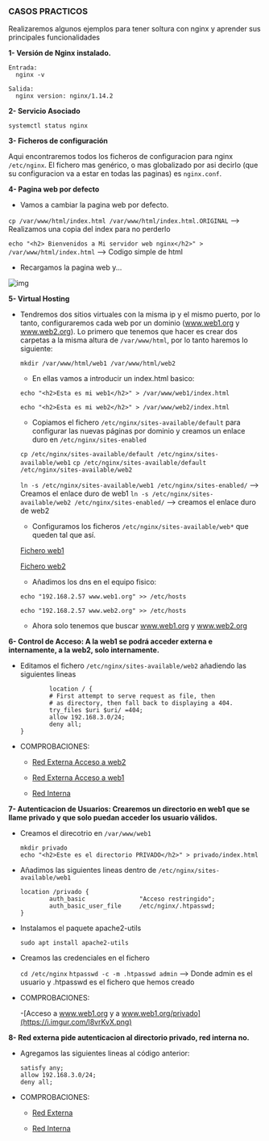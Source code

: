 ### CASOS PRACTICOS

Realizaremos algunos ejemplos para tener soltura con nginx y aprender sus principales funcionalidades

**1- Versión de Nginx instalado.**

    Entrada:
      nginx -v

    Salida:
      nginx version: nginx/1.14.2
    
**2- Servicio Asociado**

    systemctl status nginx

**3- Ficheros de configuración**

   Aqui encontraremos todos los ficheros de configuracion para nginx ```/etc/nginx```. El fichero mas genérico, o mas globalizado por asi decirlo (que su configuracion va a estar en todas las paginas) es ```nginx.conf```.


**4- Pagina web por defecto**

   - Vamos a cambiar la pagina web por defecto.
    
   ```cp /var/www/html/index.html /var/www/html/index.html.ORIGINAL``` --> Realizamos una copia del index para no perderlo
   
   ```echo "<h2> Bienvenidos a Mi servidor web nginx</h2>" > /var/www/html/index.html``` --> Codigo simple de html 
   
   - Recargamos la pagina web y...
    
   ![img](https://i.imgur.com/QWIKP7X.png)
   
   
**5- Virtual Hosting**
  
  - Tendremos dos sitios virtuales con la misma ip y el mismo puerto, por lo tanto, configuraremos cada web por un dominio (www.web1.org y www.web2.org). Lo primero que tenemos que hacer es crear dos carpetas a la misma altura de `/var/www/html`, por lo tanto haremos lo siguiente:

    ```mkdir /var/www/html/web1 /var/www/html/web2```
 
    - En ellas vamos a introducir un index.html basico:
    
    ```echo "<h2>Esta es mi web1</h2>" > /var/www/web1/index.html```
    
    ```echo "<h2>Esta es mi web2</h2>" > /var/www/web2/index.html```
    
    - Copiamos el fichero `/etc/nginx/sites-available/default` para configurar las nuevas páginas por dominio y creamos un enlace duro en `/etc/nginx/sites-enabled`
    
    ```cp /etc/nginx/sites-available/default /etc/nginx/sites-available/web1```
    ```cp /etc/nginx/sites-available/default /etc/nginx/sites-available/web2```
    
    `ln -s /etc/nginx/sites-available/web1 /etc/nginx/sites-enabled/` --> Creamos el enlace duro de web1
    `ln -s /etc/nginx/sites-available/web2 /etc/nginx/sites-enabled/` --> creamos el enlace duro de web2
    
    - Configuramos los ficheros `/etc/nginx/sites-available/web*` que queden tal que así.
    
    [Fichero web1](https://github.com/sergiolaguens/nginx/blob/main/web1) 
    
    [Fichero web2](https://github.com/sergiolaguens/nginx/blob/main/web2)
    
    - Añadimos los dns en el equipo fisico:
    
    `echo "192.168.2.57	www.web1.org" >> /etc/hosts`
    
    `echo "192.168.2.57	www.web2.org" >> /etc/hosts`
    
    - Ahora solo tenemos que buscar www.web1.org y www.web2.org
    
    
**6- Control de Acceso: A la web1 se podrá acceder externa e internamente, a la web2, solo internamente.**

  - Editamos el fichero `/etc/nginx/sites-available/web2` añadiendo las siguientes lineas
  
                location / {
                # First attempt to serve request as file, then
                # as directory, then fall back to displaying a 404.
                try_files $uri $uri/ =404;
                allow 192.168.3.0/24;
                deny all;
        }

  - COMPROBACIONES:
  
    - [Red Externa Acceso a web2](https://i.imgur.com/yhF3h2X.png)

    - [Red Externa Acceso a web1](https://i.imgur.com/AopJAqN.png)

    - [Red Interna](https://i.imgur.com/7aXmwt6.png)


**7- Autenticacion de Usuarios: Crearemos un directorio en web1 que se llame privado y que solo puedan acceder los usuario válidos.**

  - Creamos el direcotrio en `/var/www/web1` 
  
        mkdir privado
        echo "<h2>Este es el directorio PRIVADO</h2>" > privado/index.html
        
  - Añadimos las siguientes lineas dentro de `/etc/nginx/sites-available/web1`
        
        location /privado {
                auth_basic               "Acceso restringido";
                auth_basic_user_file     /etc/nginx/.htpasswd;
        }
        
  - Instalamos el paquete apache2-utils
  
        sudo apt install apache2-utils
        
  - Creamos las credenciales en el fichero
  
       `cd /etc/nginx`
       `htpasswd -c -m .htpasswd admin` --> Donde admin es el usuario y .htpasswd es el fichero que hemos creado
       
  - COMPROBACIONES:
  
    -[Acceso a www.web1.org y a www.web1.org/privado](https://i.imgur.com/l8vrKvX.png)
    
**8- Red externa pide autenticacion al directorio privado, red interna no.**

  - Agregamos las siguientes lineas al código anterior:
  
        satisfy any;
        allow 192.168.3.0/24;
        deny all;
        
  - COMPROBACIONES: 
  
    - [Red Externa](https://i.imgur.com/Zuom2KH.png)
    
    - [Red Interna](https://i.imgur.com/Ovm2C8J.png)

